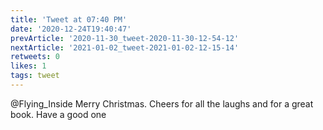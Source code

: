 ```yaml
---
title: 'Tweet at 07:40 PM'
date: '2020-12-24T19:40:47'
prevArticle: '2020-11-30_tweet-2020-11-30-12-54-12'
nextArticle: '2021-01-02_tweet-2021-01-02-12-15-14'
retweets: 0
likes: 1
tags: tweet
---
```

@Flying_Inside Merry Christmas. Cheers for all the laughs and for a great book. Have a good one